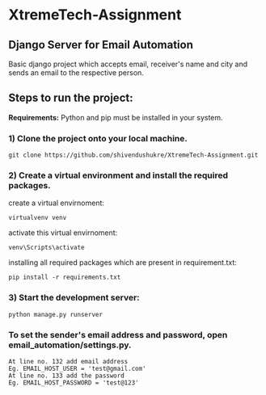 # XtremeTech-Assignment


## Django Server for Email Automation

Basic django project which accepts email, receiver's name and city and sends an email to the respective person.


## Steps to run the project:
	
**Requirements:** Python and pip must be installed in your system.

### 1) Clone the project onto your local machine.

	git clone https://github.com/shivendushukre/XtremeTech-Assignment.git

### 2) Create a virtual environment and install the required packages.


create a virtual envirnoment:

	virtualvenv venv

activate this virtual envirnoment:

	venv\Scripts\activate

installing all required packages which are present in requirement.txt:

	pip install -r requirements.txt

### 3) Start the development server:

	python manage.py runserver

### To set the sender's email address and password, open email_automation/settings.py.
	At line no. 132 add email address
	Eg. EMAIL_HOST_USER = 'test@gmail.com'
	At line no. 133 add the password
	Eg. EMAIL_HOST_PASSWORD = 'test@123'


